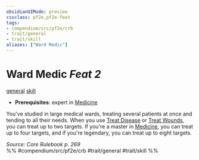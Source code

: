 ```yaml
---
obsidianUIMode: preview
cssclass: pf2e,pf2e-feat
tags:
- compendium/src/pf2e/crb
- trait/general
- trait/skill
aliases: ["Ward Medic"]
---
```

# Ward Medic  *Feat 2*  
[general](rules/traits/general.md)  [skill](rules/traits/skill.md)  

- **Prerequisites**: expert in [Medicine](compendium/skills.md#Medicine)

You've studied in large medical wards, treating several patients at once and tending to all their needs. When you use [Treat Disease](rules/actions/treat-disease.md) or [Treat Wounds](rules/actions/treat-wounds.md), you can treat up to two targets. If you're a master in [Medicine](compendium/skills.md#Medicine), you can treat up to four targets, and if you're legendary, you can treat up to eight targets.

*Source: Core Rulebook p. 269*  
%% #compendium/src/pf2e/crb #trait/general #trait/skill %%